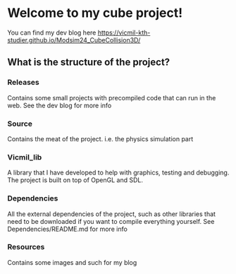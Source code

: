 # Welcome to my cube project!


You can find my dev blog here
https://vicmil-kth-studier.github.io/Modsim24_CubeCollision3D/


## What is the structure of the project?
### Releases
Contains some small projects with precompiled code that can run in the web. See the dev blog for more info

### Source
Contains the meat of the project. i.e. the physics simulation part

### Vicmil_lib
A library that I have developed to help with graphics, testing and debugging. The project is built on top of OpenGL and SDL.

### Dependencies
All the external dependencies of the project, such as other libraries that need to be downloaded if you want to compile everything yourself. See Dependencies/README.md for more info

### Resources
Contains some images and such for my blog

